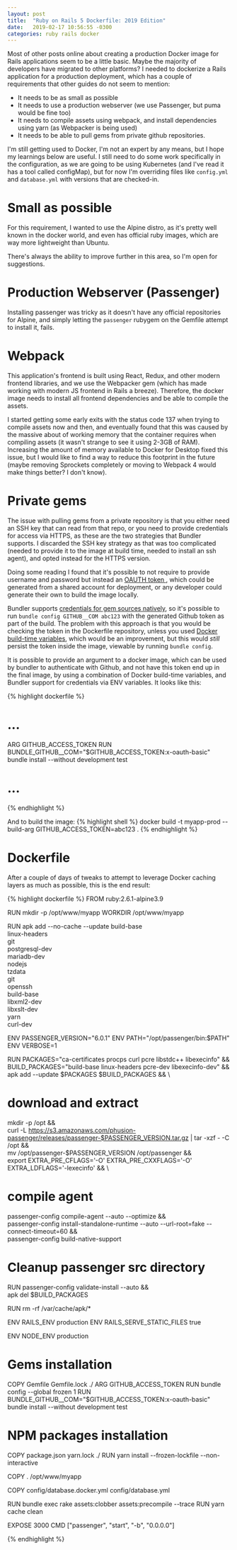 ```yaml
---
layout: post
title:  "Ruby on Rails 5 Dockerfile: 2019 Edition"
date:   2019-02-17 10:56:55 -0300
categories: ruby rails docker
---
```

Most of other posts online about creating a production Docker image for Rails applications seem to be a little basic. Maybe the majority of developers have migrated to other platforms? I needed to dockerize a Rails application for a production deployment, which has a couple of requirements that other guides do not seem to mention:

- It needs to be as small as possible
- It needs to use a production webserver (we use Passenger, but puma would be fine too)
- It needs to compile assets using webpack, and install dependencies using yarn (as Webpacker is being used)
- It needs to be able to pull gems from private github repositories.


I'm still getting used to Docker, I'm not an expert by any means, but I hope my learnings below are useful. I still need to do some work specifically in the configuration, as we are going to be using Kubernetes (and I've read it has a tool called configMap), but for now I'm overriding files like `config.yml` and `database.yml` with versions that are checked-in.

# Small as possible
For this requirement, I wanted to use the Alpine distro, as it's pretty well known in the docker world, and even has official ruby images, which are way more lightweight than Ubuntu.

There's always the ability to improve further in this area, so I'm open for suggestions.

# Production Webserver (Passenger)
Installing passenger was tricky as it doesn't have any official repositories for Alpine, and simply letting the `passenger` rubygem on the Gemfile attempt to install it, fails.

# Webpack
This application's frontend is built using React, Redux, and other modern frontend libraries, and we use the Webpacker gem (which has made working with modern JS frontend in Rails a breeze). Therefore, the docker image needs to install all frontend dependencies and be able to compile the assets.

I started getting some early exits with the status code 137 when trying to compile assets now and then, and eventually found that this was caused by the massive about of working memory that the container requires when compiling assets (it wasn't strange to see it using 2-3GB of RAM). Increasing the amount of memory available to Docker for Desktop fixed this issue, but I would like to find a way to reduce this footprint in the future (maybe removing Sprockets completely or moving to Webpack 4 would make things better? I don't know).

# Private gems
The issue with pulling gems from a private repository is that you either need an SSH key that can read from that repo, or you need to provide credentials for access via HTTPS, as these are the two strategies that Bundler supports. I discarded the SSH key strategy as that was too complicated (needed to provide it to the image at build time, needed to install an ssh agent), and opted instead for the HTTPS version.

Doing some reading I found that it's possible to not require to provide username and password but instead an [OAUTH token ](https://developer.github.com/v3/auth/#via-oauth-tokens), which could be generated from a shared account for deployment, or any developer could generate their own to build the image locally.

Bundler supports [credentials for gem sources natively](https://bundler.io/v1.15/bundle_config.html#CREDENTIALS-FOR-GEM-SOURCES), so it's possible to run `bundle config GITHUB__COM abc123` with the generated Github token as part of the build. The problem with this approach is that you would be checking the token in the Dockerfile repository, unless you used [Docker build-time variables](https://docs.docker.com/engine/reference/commandline/build/#set-build-time-variables---build-arg), which would be an improvement, but this would _still_ persist the token inside the image, viewable by running `bundle config`.

It is possible to provide an argument to a docker image, which can be used by bundler to authenticate with Github, and not have this token end up in the final image, by using a combination of Docker build-time variables, and Bundler support for credentials via ENV variables. It looks like this:

{% highlight dockerfile %}
# ...
ARG GITHUB_ACCESS_TOKEN
RUN BUNDLE_GITHUB__COM="$GITHUB_ACCESS_TOKEN:x-oauth-basic" bundle install --without development test
# ...
{% endhighlight %}

And to build the image:
{% highlight shell %}
docker build -t myapp-prod --build-arg GITHUB_ACCESS_TOKEN=abc123 .
{% endhighlight %}

# Dockerfile
After a couple of days of tweaks to attempt to leverage Docker caching layers as much as possible, this is the end result:

{% highlight dockerfile %}
FROM ruby:2.6.1-alpine3.9

RUN mkdir -p /opt/www/myapp
WORKDIR /opt/www/myapp

RUN apk add --no-cache --update build-base \
  linux-headers \
  git \
  postgresql-dev \
  mariadb-dev \
  nodejs \
  tzdata \
  git \
  openssh \
  build-base \
  libxml2-dev \
  libxslt-dev \
  yarn \
  curl-dev

ENV PASSENGER_VERSION="6.0.1"
ENV PATH="/opt/passenger/bin:$PATH"
ENV VERBOSE=1

RUN PACKAGES="ca-certificates procps curl pcre libstdc++ libexecinfo" && \
  BUILD_PACKAGES="build-base linux-headers pcre-dev libexecinfo-dev" && \
  apk add --update $PACKAGES $BUILD_PACKAGES && \
  # download and extract
  mkdir -p /opt && \
  curl -L https://s3.amazonaws.com/phusion-passenger/releases/passenger-$PASSENGER_VERSION.tar.gz | tar -xzf - -C /opt && \
  mv /opt/passenger-$PASSENGER_VERSION /opt/passenger && \
  export EXTRA_PRE_CFLAGS='-O' EXTRA_PRE_CXXFLAGS='-O' EXTRA_LDFLAGS='-lexecinfo' && \
  # compile agent
  passenger-config compile-agent --auto --optimize && \
  passenger-config install-standalone-runtime --auto --url-root=fake --connect-timeout=60 && \
  passenger-config build-native-support

# Cleanup passenger src directory
RUN passenger-config validate-install --auto && \
  apk del $BUILD_PACKAGES

RUN rm -rf /var/cache/apk/*

ENV RAILS_ENV production
ENV RAILS_SERVE_STATIC_FILES true

ENV NODE_ENV production

# Gems installation
COPY Gemfile Gemfile.lock ./
ARG GITHUB_ACCESS_TOKEN
RUN bundle config --global frozen 1
RUN BUNDLE_GITHUB__COM="$GITHUB_ACCESS_TOKEN:x-oauth-basic" bundle install --without development test

# NPM packages installation
COPY package.json yarn.lock ./
RUN yarn install --frozen-lockfile --non-interactive

COPY . /opt/www/myapp

COPY config/database.docker.yml config/database.yml

RUN bundle exec rake assets:clobber assets:precompile --trace
RUN yarn cache clean

EXPOSE 3000
CMD ["passenger", "start", "-b", "0.0.0.0"]

{% endhighlight %}
